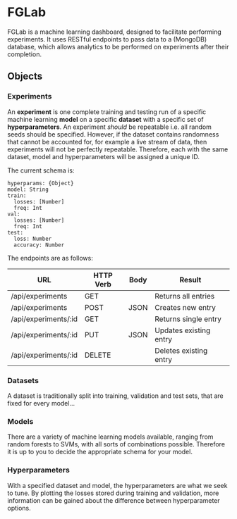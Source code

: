 # FGLab

FGLab is a machine learning dashboard, designed to facilitate performing experiments. It uses RESTful endpoints to pass data to a (MongoDB) database, which allows analytics to be performed on experiments after their completion.

## Objects

### Experiments

An **experiment** is one complete training and testing run of a specific machine learning **model** on a specific **dataset** with a specific set of **hyperparameters**. An experiment *should* be repeatable i.e. all random seeds should be specified. However, if the dataset contains randomness that cannot be accounted for, for example a live stream of data, then experiments will not be perfectly repeatable. Therefore, each with the same dataset, model and hyperparameters will be assigned a unique ID.

The current schema is:

```
hyperparams: {Object}
model: String
train:
  losses: [Number]
  freq: Int
val:
  losses: [Number]
  freq: Int
test:
  loss: Number
  accuracy: Number
```

The endpoints are as follows:

| URL                  | HTTP Verb | Body | Result                 |
|----------------------|-----------|------|------------------------|
| /api/experiments     | GET       |      | Returns all entries    |
| /api/experiments     | POST      | JSON | Creates new entry      |
| /api/experiments/:id | GET       |      | Returns single entry   |
| /api/experiments/:id | PUT       | JSON | Updates existing entry |
| /api/experiments/:id | DELETE    |      | Deletes existing entry |

### Datasets

A dataset is traditionally split into training, validation and test sets, that are fixed for every model...

### Models

There are a variety of machine learning models available, ranging from random forests to SVMs, with all sorts of combinations possible. Therefore it is up to you to decide the appropriate schema for your model.

### Hyperparameters

With a specified dataset and model, the hyperparameters are what we seek to tune. By plotting the losses stored during training and validation, more information can be gained about the difference between hyperparameter options.
